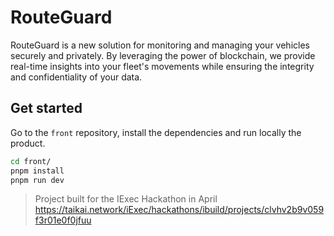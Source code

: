 # RouteGuard

RouteGuard is a new solution for monitoring and managing your vehicles securely and privately. By leveraging the power of blockchain, we provide real-time insights into your fleet's movements while ensuring the integrity and confidentiality of your data.

## Get started 

Go to the `front` repository, install the dependencies and run locally the product.

```bash
cd front/
pnpm install 
pnpm run dev
```

> Project built for the IExec Hackathon in April
> https://taikai.network/iExec/hackathons/ibuild/projects/clvhv2b9v059f3r01e0f0jfuu
